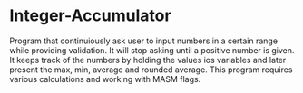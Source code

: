 # Integer-Accumulator
Program that continuiously ask user to input numbers in a certain range while providing validation. It will stop asking until a positive number is given. It keeps track of the numbers by holding the values ios variables and later present the max, min, average and rounded average. This program requires various calculations and working with MASM flags. 
